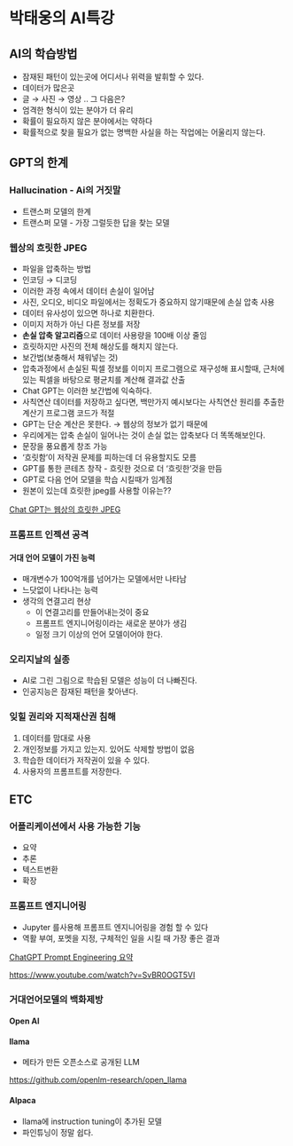 # 박태웅의 AI특강

## AI의 학습방법

- 잠재된 패턴이 있는곳에 어디서나 위력을 발휘할 수 있다.
- 데이터가 많은곳
- 글 → 사진 → 영상 .. 그 다음은?
- 엄격한 형식이 있는 분야가 더 유리
- 확률이 필요하지 않은 분야에서는 약하다
- 확률적으로 찾을 필요가 없는 명백한 사실을 하는 작업에는 어울리지 않는다.

## GPT의 한계

### Hallucination -  Ai의 거짓말

- 트랜스퍼 모델의 한계
- 트랜스퍼 모델 - 가장 그럴듯한 답을 찾는 모델

### 웹상의 흐릿한 JPEG

- 파일을 압축하는 방법
- 인코딩 → 디코딩
- 이러한 과정 속에서 데이터 손실이 일어남
- 사진, 오디오, 비디오 파일에서는 정확도가 중요하지 않기때문에 손실 압축 사용
- 데이터 유사성이 있으면 하나로 치환한다.
- 이미지 저하가 아닌 다른 정보를 저장
- **손실 압축 알고리즘**으로 데이터 사용량을 100배 이상 줄임
- 흐릿하지만 사진의 전체 해상도를 해치지 않는다.
- 보간법(보충해서 채워넣는 것)
- 압축과정에서 손실된 픽셀 정보를 이미지 프로그램으로 재구성해 표시할때, 근처에 있는 픽셀을 바탕으로 평균치를 계산해 결과값 산출
- Chat GPT는 이러한 보간법에 익숙하다.
- 사칙연산 데이터를 저장하고 싶다면, 백만가지 예시보다는 사칙연산 원리를 추출한 계산기 프로그램 코드가 적절
- GPT는 단순 계산은 못한다. → 웹상의 정보가 없기 때문에
- 우리에게는 압축 손실이 일어나는 것이 손실 없는 압축보다 더 똑똑해보인다.
- 문장을 풍요롭게 창조 가능
- ‘흐릿함’이 저작권 문제를 피하는데 더 유용할지도 모름
- GPT를 통한 콘테츠 창작 - 흐릿한 것으로 더 ‘흐릿한’것을 만듬
- GPT로 다음 언어 모델을 학습 시킬때가 임계점
- 원본이 있는데 흐릿한 jpeg를 사용할 이유는??

[Chat GPT는 웹상의 흐릿한 JPEG](https://brunch.co.kr/@kimraina/522)

### 프롬프트 인젝션 공격

#### 거대 언어 모델이 가진 능력

- 매개변수가 100억개를 넘어가는 모델에서만 나타남
- 느닷없이 나타나는 능력
- 생각의 연결고리 현상
    - 이 연결고리를 만들어내는것이 중요
    - 프롬프트 엔지니어링이라는 새로운 분야가 생김
    - 일정 크기 이상의 언어 모델이어야 한다.

### 오리지날의 실종

- AI로 그린 그림으로 학습된 모델은 성능이 더 나빠진다.
- 인공지능은 잠재된 패턴을 찾아낸다.

### 잊힐 권리와 지적재산권 침해

1. 데이터를 맘대로 사용
2. 개인정보를 가지고 있는지. 있어도 삭제할 방법이 없음
3. 학습한 데이터가 저작권이 있을 수 있다.
4. 사용자의 프롬프트를 저장한다.

## ETC

### 어플리케이션에서 사용 가능한 기능

- 요약
- 추론
- 텍스트변환
- 확장

### 프롬프트 엔지니어링

- Jupyter 를사용해 프롬프트 엔지니어링을 경험 할 수 있다
- 역활 부여, 포멧을 지정, 구체적인 일을 시킬 때 가장 좋은 결과

[ChatGPT Prompt Engineering 요약](https://velog.io/@youngerjesus/ChatGPT-Prompt-Engineering-요약)

https://www.youtube.com/watch?v=SvBR0OGT5VI

### 거대언어모델의 백화제방

#### **Open AI**

#### **llama**

- 메타가 만든 오픈소스로 공개된 LLM

https://github.com/openlm-research/open_llama

#### **Alpaca**

- llama에 instruction tuning이 추가된 모델
- 파인튜닝이 정말 쉽다.